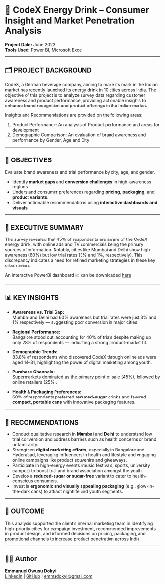 # 🥤 CodeX Energy Drink – Consumer Insight and Market Penetration Analysis

**Project Date:** June 2023  
**Tools Used:** Power BI, Microsoft Excel

---

## 🗂️ PROJECT BACKGROUND

CodeX, a German beverage company, aiming to make its mark in the Indian market has recently launched its energy drink in 10 cities across India. The objective of this project is to analyze survey data regarding customer awareness and product performance, providing actionable insights to enhance brand recognition and product offerings in the Indian market.

Insights and Recommendations are provided on the following areas:

1. Product Performance: An analysis of Product performance and areas for development
2. Demographic Comparison: An evaluation of brand awareness and performance by Gender, Age and City

---

## 🎯 OBJECTIVES

Evaluate brand awareness and trial performance by city, age, and gender.
- Identify **market gaps** and **conversion challenges** in high-awareness regions.
- Understand consumer preferences regarding **pricing**, **packaging**, and **product variants**.
- Deliver actionable recommendations using **interactive dashboards and visuals**.

---

## 📝 EXECUTIVE SUMMARY

The survey revealed that 45% of respondents are aware of the CodeX energy drink, with online ads and TV commercials being the primary sources of information. Notably, cities like Mumbai and Delhi show high awareness (60%) but low trial rates (3% and 1%, respectively). This discrepancy indicates a need for refined marketing strategies in these key urban areas.

An interactive PowerBI dashboard 📈 can be downloaded [here](https://github.com/EmmaDokyi/Energy-drink-Launch-Insight/raw/refs/heads/main/dashboard-energy-drink-launch.pbix)

---

## 📊 KEY INSIGHTS

- **Awareness vs. Trial Gap:**  
  Mumbai and Delhi had 60% awareness but trial rates were just 3% and 1% respectively — suggesting poor conversion in major cities.

- **Regional Performance:**  
  Bangalore stood out, accounting for 40% of trials despite making up only 28% of respondents — indicating a strong product-market fit.

- **Demographic Trends:**  
  83.8% of respondents who discovered CodeX through online ads were aged 14–31, highlighting the power of digital marketing among youth.

- **Purchase Channels:**  
  Supermarkets dominated as the primary point of sale (45%), followed by online retailers (25%).

- **Health & Packaging Preferences:**  
  60% of respondents preferred **reduced-sugar** drinks and favored **compact, portable cans** with innovative packaging features.

---

## 📌 RECOMMENDATIONS

- Conduct qualitative research in **Mumbai** and **Delhi** to understand low trial conversion and address barriers such as health concerns or brand unfamiliarity.
- Strengthen **digital marketing efforts**, especially in Bangalore and Hyderabad, leveraging influencers in health and lifestyle and engaging online campaigns like product souvenirs and giveaways.
- Participate in high-energy events (music festivals, sports, university campus) to boost trial and brand association amongst the youth.
- Develop a **reduced-sugar or sugar-free** variant to cater to health-conscious consumers.
- Invest in **ergonomic and visually appealing packaging** (e.g., glow-in-the-dark cans) to attract nightlife and youth segments.

---

## 💼 OUTCOME

This analysis supported the client’s internal marketing team in identifying high-priority cities for campaign investment, recommended improvements in product design, and informed decisions on pricing, packaging, and promotional channels to increase product penetration across India.
 
---

## 👨‍💻 Author

**Emmanuel Owusu Dokyi**  
[LinkedIn](https://www.linkedin.com/) | [GitHub](https://github.com/) | emmadokyi@gmail.com

